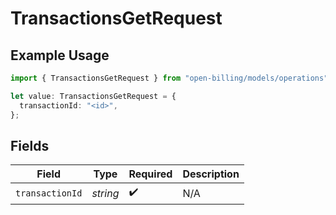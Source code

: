 # TransactionsGetRequest

## Example Usage

```typescript
import { TransactionsGetRequest } from "open-billing/models/operations";

let value: TransactionsGetRequest = {
  transactionId: "<id>",
};
```

## Fields

| Field              | Type               | Required           | Description        |
| ------------------ | ------------------ | ------------------ | ------------------ |
| `transactionId`    | *string*           | :heavy_check_mark: | N/A                |